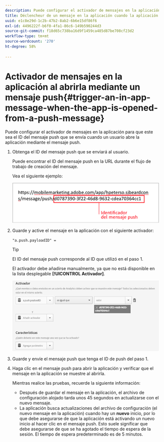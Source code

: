 ```yaml
---
description: Puede configurar el activador de mensajes en la aplicación para que este sea el ID del mensaje push que se envía cuando un usuario abre la aplicación mediante el mensaje push.
title: Déclencheur de un mensaje en la aplicación cuando la aplicación se abre desde un mensaje push
uuid: e1c8e29d-1c2b-47b2-8ab2-6b6e15df86f6
exl-id: 4496222f-b6f0-4fa1-86c6-149b590244d3
source-git-commit: f18d65c738ba16d9f1459ca485d87be708cf23d2
workflow-type: tm+mt
source-wordcount: '270'
ht-degree: 58%

---
```


# Activador de mensajes en la aplicación al abrirla mediante un mensaje push{#trigger-an-in-app-message-when-the-app-is-opened-from-a-push-message}

Puede configurar el activador de mensajes en la aplicación para que este sea el ID del mensaje push que se envía cuando un usuario abre la aplicación mediante el mensaje push.

1. Obtenga el ID del mensaje push que se enviará al usuario.

   Puede encontrar el ID del mensaje push en la URL durante el flujo de trabajo de creación del mensaje.

   Vea el siguiente ejemplo:

   ![](assets/brandon_task1.png)

1. Guarde y active el mensaje en la aplicación con el siguiente activador:

   `"a.push.payloadID" =`

   >[!TIP]
   >
   >El ID del mensaje push corresponde al ID que utilizó en el paso 1.

   El activador debe añadirse manualmente, ya que no está disponible en la lista desplegable **[!UICONTROL Activador]**.

   ![](assets/brandon_task2.png)

1. Guarde y envíe el mensaje push que tenga el ID de push del paso 1.
1. Haga clic en el mensaje push para abrir la aplicación y verificar que el mensaje en la aplicación se muestre al abrirla.

   Mientras realice las pruebas, recuerde la siguiente información:

   * Después de guardar el mensaje en la aplicación, el archivo de configuración alojado tarda unos 45 segundos en actualizarse con el nuevo mensaje.
   * La aplicación busca actualizaciones del archivo de configuración (el nuevo mensaje en la aplicación) cuando hay un **nuevo** inicio, por lo que debe asegurarse de que la aplicación está activando un nuevo inicio al hacer clic en el mensaje push.
   Esto suele significar que debe asegurarse de que se ha agotado el tiempo de espera de la sesión. El tiempo de espera predeterminado es de 5 minutos.
